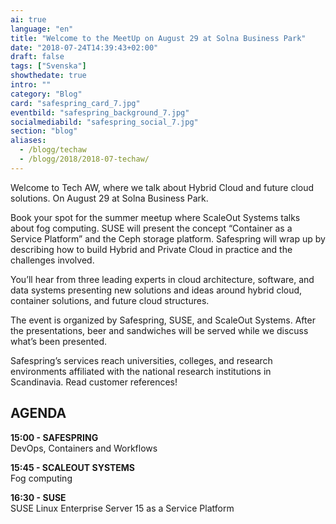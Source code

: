 ```yaml
---
ai: true
language: "en"
title: "Welcome to the MeetUp on August 29 at Solna Business Park"
date: "2018-07-24T14:39:43+02:00"
draft: false
tags: ["Svenska"]
showthedate: true
intro: ""
category: "Blog"
card: "safespring_card_7.jpg"
eventbild: "safespring_background_7.jpg"
socialmediabild: "safespring_social_7.jpg"
section: "blog"
aliases:
  - /blogg/techaw
  - /blogg/2018/2018-07-techaw/
---
```

Welcome to Tech AW, where we talk about Hybrid Cloud and future cloud solutions. On August 29 at Solna Business Park.

Book your spot for the summer meetup where ScaleOut Systems talks about fog computing. SUSE will present the concept “Container as a Service Platform” and the Ceph storage platform. Safespring will wrap up by describing how to build Hybrid and Private Cloud in practice and the challenges involved.

You’ll hear from three leading experts in cloud architecture, software, and data systems presenting new solutions and ideas around hybrid cloud, container solutions, and future cloud structures.

The event is organized by Safespring, SUSE, and ScaleOut Systems.
After the presentations, beer and sandwiches will be served while we discuss what’s been presented.

Safespring’s services reach universities, colleges, and research environments affiliated with the national research institutions in Scandinavia. Read customer references!

## AGENDA

**15:00 - SAFESPRING**
</br> DevOps, Containers and Workflows

**15:45 - SCALEOUT SYSTEMS** </br> Fog computing

**16:30 - SUSE**
</br> SUSE Linux Enterprise Server 15 as a Service Platform